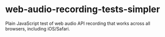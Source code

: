 # web-audio-recording-tests-simpler
Plain JavaScript test of web audio API recording that works across all browsers, including iOS/Safari.
